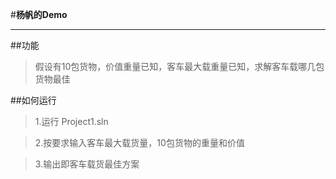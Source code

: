 #**杨帆的Demo**
***
##功能

>假设有10包货物，价值重量已知，客车最大载重量已知，求解客车载哪几包货物最佳

##如何运行

>1.运行 Project1.sln

>2.按要求输入客车最大载货量，10包货物的重量和价值

>3.输出即客车载货最佳方案